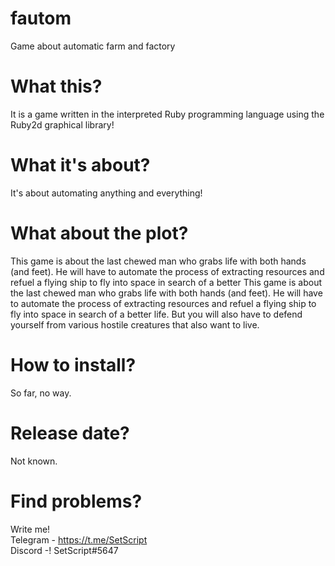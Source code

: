 # fautom
Game about automatic farm and factory
# What this? 

It is a game written in the interpreted Ruby programming language using the Ruby2d graphical library! 

# What it's about? 

It's about automating anything and everything! 

# What about the plot? 
This game is about the last chewed man who grabs life with both hands (and feet). He will have to automate the process of extracting resources and refuel a flying ship to fly into space in search of a better This game is about the last chewed man who grabs life with both hands (and feet). He will have to automate the process of extracting resources and refuel a flying ship to fly into space in search of a better life. But you will also have to defend yourself from various hostile creatures that also want to live. 

# How to install? 
So far, no way.
# Release date? 
Not known.
# Find problems? 
Write me! <br>
Telegram - https://t.me/SetScript <br>
Discord -! SetScript#5647